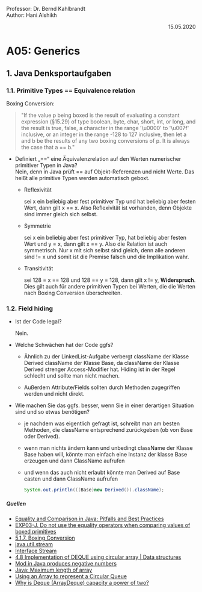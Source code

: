 Professor: Dr. Bernd Kahlbrandt  
Author: Hani Alshikh
<div style="text-align: right">15.05.2020</div>

# A05: Generics

## 1. Java Denksportaufgaben

### 1.1. Primitive Types == Equivalence relation

Boxing Conversion:

>"If the value p being boxed is the result of evaluating a constant expression (§15.29) of type boolean, byte, char, short, int, or long, and the result is true, false, a character in the range '\u0000' to '\u007f' inclusive, or an integer in the range -128 to 127 inclusive, then let a and b be the results of any two boxing conversions of p. It is always the case that a == b."

- Definiert „==“ eine Äquivalenzrelation auf den Werten numerischer primitiver Typen in Java?  
    Nein, denn in Java prüft == auf Objekt-Referenzen und nicht Werte. Das heißt alle primitive Typen werden automatisch geboxt.

    - <span color="green">Reflexivität</span>
        
        sei x ein beliebig aber fest primitiver Typ und hat beliebig aber festen Wert, dann gilt x == x. Also Reflexivität ist vorhanden, denn Objekte sind immer gleich sich selbst.
    
    - <span color="green">Symmetrie</span>
    
        sei x ein beliebig aber fest primitiver Typ, hat beliebig aber festen Wert und y = x, dann gilt x == y. Also die Relation ist auch symmetrisch. Nur x mit sich selbst sind gleich, denn alle anderen sind != x und somit ist die Premise falsch und die Implikation wahr.
    
    - <span color="red">Transitivität</span>
    
        sei 128 = x == 128 und 128 == y = 128, dann gilt x != y, **__Widerspruch__**. Dies gilt auch für andere primitiven Typen bei Werten, die die Werten nach Boxing Conversion überschreiten.

### 1.2. Field hiding

- Ist der Code legal?

    Nein.

- Welche Schwächen hat der Code ggfs?

    - Ähnlich zu der LinkedList-Aufgabe verbergt className der Klasse Derived className der Klasse Base, da className der Klasse Derived strenger Access-Modifier hat. Hiding ist in der Regel schlecht und sollte man nicht machen.
    
    - Außerdem Attribute/Fields sollten durch Methoden zugegriffen werden und nicht direkt.

- Wie machen Sie das ggfs. besser, wenn Sie in einer derartigen Situation sind und so etwas benötigen?

    - je nachdem was eigentlich gefragt ist, schreibt man am besten Methoden, die className entsprechend zurückgeben (ob von Base oder Derived).
    
    - wenn man nichts ändern kann und unbedingt className der Klasse Base haben will, könnte man einfach eine Instanz der klasse Base erzeugen und dann ClassName aufrufen
    
    - und wenn das auch nicht erlaubt könnte man Derived auf Base casten und dann ClassName aufrufen  
    
        ```java
        System.out.println(((Base)new Derived()).className);
        ```

##### Quellen
- [Equality and Comparison in Java: Pitfalls and Best Practices](https://medium.com/better-programming/equality-and-comparison-in-java-pitfalls-and-best-practices-96b713e7009)
- [EXP03-J. Do not use the equality operators when comparing values of boxed primitives](https://wiki.sei.cmu.edu/confluence/display/java/EXP03-J.+Do+not+use+the+equality+operators+when+comparing+values+of+boxed+primitives)
- [5.1.7. Boxing Conversion](https://docs.oracle.com/javase/specs/jls/se8/html/jls-5.html#jls-5.1.7)
- [java.util.stream](https://docs.oracle.com/javase/8/docs/api/java/util/stream/package-summary.html)
- [Interface Stream<T>](https://docs.oracle.com/javase/8/docs/api/java/util/stream/Stream.html)
- [4.8 Implementation of DEQUE using circular array | Data structures](https://www.youtube.com/watch?v=WJres9mgiAk)
- [Mod in Java produces negative numbers](https://stackoverflow.com/questions/5385024/mod-in-java-produces-negative-numbers)
- [Java: Maximum length of array](https://programming.guide/java/array-maximum-length.html)
- [Using an Array to represent a Circular Queue](https://www.youtube.com/watch?v=ia__kyuwGag)
- [Why is Deque (ArrayDeque) capacity a power of two?](https://stackoverflow.com/questions/56779739/why-is-deque-arraydeque-capacity-a-power-of-two)